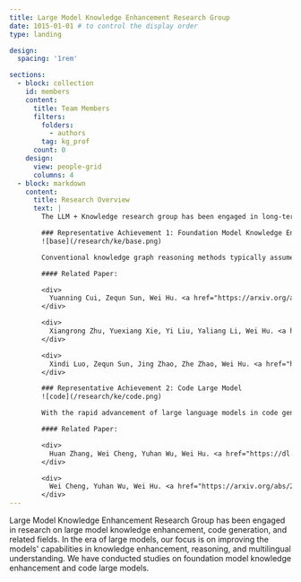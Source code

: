 ```yaml
---
title: Large Model Knowledge Enhancement Research Group
date: 1015-01-01 # to control the display order
type: landing

design:
  spacing: '1rem'

sections:
  - block: collection
    id: members
    content:
      title: Team Members
      filters:
        folders:
          - authors
        tag: kg_prof
      count: 0
    design:
      view: people-grid
      columns: 4
  - block: markdown
    content:
      title: Research Overview
      text: |
        The LLM + Knowledge research group has been engaged in long-term research on large language model knowledge enhancement, controllable generation, and domain-specific construction. The group has published more than 20 papers in high-level international conferences and journals in the fields of artificial intelligence, knowledge graphs, and natural language processing. It has undertaken over 10 related R&D projects for companies such as Huawei, Tencent, BAAI, Baichuan, State Grid, and CETC.

        ### Representative Achievement 1: Foundation Model Knowledge Enhancement
        ![base](/research/ke/base.png)

        Conventional knowledge graph reasoning methods typically assume a single, static graph where each entity and relation is represented by a vector via self-supervised learning, followed by designing scoring functions. However, real-world knowledge graphs are often multi-sourced and dynamically updated. To address multi-source knowledge graph reasoning, we propose a universal foundation model that leverages contextual prompt graphs. This model uses prompt graphs as context to capture general reasoning patterns across multiple knowledge graphs and employs a unified tokenizer for comprehensive representations. Pretrained on only three universal knowledge graphs, the model was extensively evaluated on 43 datasets under both transductive and inductive link prediction settings. The results demonstrate its universal reasoning capability on multi-source knowledge graphs, outperforming state-of-the-art supervised methods on most datasets.

        #### Related Paper:

        <div>
          Yuanning Cui, Zequn Sun, Wei Hu. <a href="https://arxiv.org/abs/2410.12288">A prompt-based knowledge graph foundation model for universal in-context reasoning</a>. NeurIPS, 2024.
        </div>

        <div>
          Xiangrong Zhu, Yuexiang Xie, Yi Liu, Yaliang Li, Wei Hu. <a href="placeholder">Knowledge graph-guided retrieval augmented generation</a>. NAACL, 2025.
        </div>

        <div>
          Xindi Luo, Zequn Sun, Jing Zhao, Zhe Zhao, Wei Hu. <a href="https://arxiv.org/abs/2403.14950">KnowLA: Enhancing parameter-efficient finetuning with knowledgeable adaptation</a>. NAACL, 7146–7159, 2024.
        </div>

        ### Representative Achievement 2: Code Large Model
        ![code](/research/ke/code.png)

        With the rapid advancement of large language models in code generation, we have turned our attention to enhancing models' reasoning abilities in complex programming scenarios. We propose an intelligent code generation framework—PairCoder—based on multi-plan exploration and feedback-driven optimization. Inspired by pair programming in software engineering, the framework features two collaborative agents: Navigator and Driver. Navigator is responsible for high-level problem analysis, generating multiple potential solution plans, and dynamically adjusting strategies based on feedback; Driver focuses on concrete code generation, testing, and debugging. Through iterative collaboration, these agents achieve global exploration and incremental optimization in code generation. Experiments on five code generation benchmark datasets and three foundation models show that our approach significantly outperforms existing methods in accuracy, especially in complex programming tasks, while maintaining high computational efficiency and cost-effectiveness.

        #### Related Paper:

        <div>
          Huan Zhang, Wei Cheng, Yuhan Wu, Wei Hu. <a href="https://dl.acm.org/doi/abs/10.1145/3691620.3695506">A pair programming framework for code generation via multi-plan exploration and feedback-driven refinement</a>. ASE, 1319–1331, 2024. Distinguished paper award.
        </div>

        <div>
          Wei Cheng, Yuhan Wu, Wei Hu. <a href="https://arxiv.org/abs/2405.19782">Dataflow-guided retrieval augmentation for repository-level code completion</a>. ACL, 7957–7977, 2024.
        </div>
---
```


Large Model Knowledge Enhancement Research Group has been engaged in research on large model knowledge enhancement, code generation, and related fields. In the era of large models, our focus is on improving the models' capabilities in knowledge enhancement, reasoning, and multilingual understanding. We have conducted studies on foundation model knowledge enhancement and code large models.